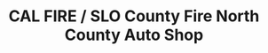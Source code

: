 ---
title: "CAL FIRE / SLO County Fire North County Auto Shop"
url: /el-paso-de-robles-paso-robles/cal-fire-slo-county-fire-north-county-auto-shop/
shop: car repair
---